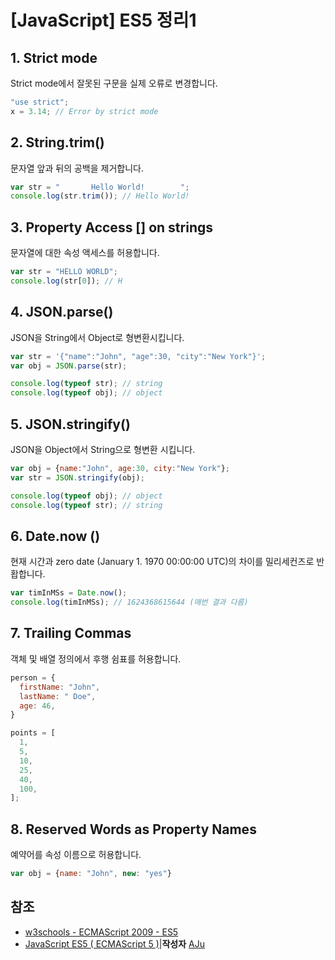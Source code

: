 # [JavaScript] ES5 정리1



## 1. Strict mode

Strict mode에서 잘못된 구문을 실제 오류로 변경합니다.

```javascript
"use strict";
x = 3.14; // Error by strict mode
```



## 2. String.trim()

문자열 앞과 뒤의 공백을 제거합니다.

```javascript
var str = "       Hello World!        ";
console.log(str.trim()); // Hello World!
```



## 3. Property Access [] on strings

문자열에 대한 속성 액세스를 허용합니다.

```javascript
var str = "HELLO WORLD";
console.log(str[0]); // H
```



## 4. JSON.parse()

 JSON을 String에서 Object로 형변환시킵니다.

```javascript
var str = '{"name":"John", "age":30, "city":"New York"}';
var obj = JSON.parse(str);

console.log(typeof str); // string
console.log(typeof obj); // object
```



## 5. JSON.stringify()

 JSON을 Object에서 String으로 형변환 시킵니다.

```javascript
var obj = {name:"John", age:30, city:"New York"};
var str = JSON.stringify(obj);

console.log(typeof obj); // object
console.log(typeof str); // string
```



## 6. Date.now ()

현재 시간과 zero date (January 1. 1970 00:00:00 UTC)의 차이를 밀리세컨즈로 반홥합니다.

```javascript
var timInMSs = Date.now();
console.log(timInMSs); // 1624368615644 (매번 결과 다름)
```



## 7. Trailing Commas

객체 및 배열 정의에서 후행 쉼표를 허용합니다.

```javascript
person = {
  firstName: "John",
  lastName: " Doe",
  age: 46,
}

points = [
  1,
  5,
  10,
  25,
  40,
  100,
];
```



## 8. Reserved Words as Property Names

예약어를 속성 이름으로 허용합니다.

```javascript
var obj = {name: "John", new: "yes"}
```



## 참조

* [w3schools - ECMAScript 2009 - ES5](https://www.w3schools.com/js/js_es5.asp)
* [JavaScript ES5 ( ECMAScript 5 )](https://blog.naver.com/zoz0312/221670693965)|**작성자** [AJu](https://blog.naver.com/zoz0312)

